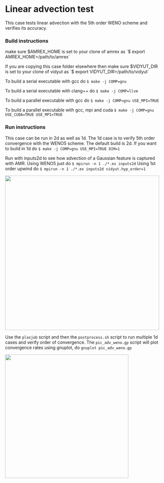 # Linear advection test

This case tests linear advection with the 5th order WENO scheme and 
verifies its accuracy. 

### Build instructions

make sure $AMREX_HOME is set to your clone of amrex as
`$ export AMREX_HOME=/path/to/amrex`

If you are copying this case folder elsewhere then
make sure $VIDYUT_DIR is set to your clone of vidyut as
`$ export VIDYUT_DIR=/path/to/vidyut`

To build a serial executable with gcc do
`$ make -j COMP=gnu`

To build a serial executable with clang++ do
`$ make -j COMP=llvm`

To build a parallel executable with gcc do
`$ make -j COMP=gnu USE_MPI=TRUE`

To build a parallel executable with gcc, mpi and cuda
`$ make -j COMP=gnu USE_CUDA=TRUE USE_MPI=TRUE`

### Run instructions

This case can be run in 2d as well as 1d. The 1d case is to verify 
5th order convergence with the WENO5 scheme. The default build is 2d.
If you want to build in 1d do `$ make -j COMP=gnu USE_MPI=TRUE DIM=1`

Run with inputs2d to see how advection of a Gaussian feature is 
captured with AMR. 
Using WENO5 just do `$ mpirun -n 1 ./*.ex inputs2d`
Using 1st order upwind do `$ mpirun -n 1 ./*.ex inputs2d vidyut.hyp_order=1`

<img src="https://github.com/user-attachments/assets/88434d4f-0ae5-4405-9a46-a13d8fb37f73" width="500">

Use the `plasjob` script and then the `postprocess.sh` script to run 
multiple 1d cases and verify order of convergence. The `pic_adv_weno.gp` 
script will plot convergence rates using gnuplot, do `gnuplot pic_adv_weno.gp`

<img src="https://github.com/user-attachments/assets/c3f27f30-edce-4bd3-b560-953f0b4e2e7f" width="400">



